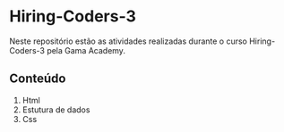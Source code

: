 # Hiring-Coders-3


Neste repositório estão as atividades realizadas durante o curso Hiring-Coders-3 pela Gama Academy.

## Conteúdo

1. Html
2. Estutura de dados
3. Css
